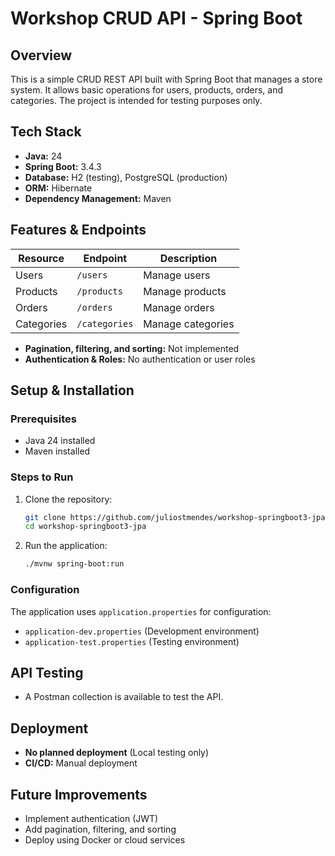 # Workshop CRUD API - Spring Boot

## Overview
This is a simple CRUD REST API built with Spring Boot that manages a store system. It allows basic operations for users, products, orders, and categories. The project is intended for testing purposes only.

## Tech Stack
- **Java:** 24
- **Spring Boot:** 3.4.3
- **Database:** H2 (testing), PostgreSQL (production)
- **ORM:** Hibernate
- **Dependency Management:** Maven

## Features & Endpoints

| Resource  | Endpoint        | Description  |
|-----------|----------------|--------------|
| Users     | `/users`        | Manage users |
| Products  | `/products`     | Manage products |
| Orders    | `/orders`       | Manage orders |
| Categories| `/categories`   | Manage categories |

- **Pagination, filtering, and sorting:** Not implemented
- **Authentication & Roles:** No authentication or user roles

## Setup & Installation

### Prerequisites
- Java 24 installed
- Maven installed

### Steps to Run
1. Clone the repository:
   ```sh
   git clone https://github.com/juliostmendes/workshop-springboot3-jpa/
   cd workshop-springboot3-jpa
   ```
2. Run the application:
   ```sh
   ./mvnw spring-boot:run
   ```

### Configuration
The application uses `application.properties` for configuration:
- `application-dev.properties` (Development environment)
- `application-test.properties` (Testing environment)

## API Testing
- A Postman collection is available to test the API.

## Deployment
- **No planned deployment** (Local testing only)
- **CI/CD:** Manual deployment

## Future Improvements
- Implement authentication (JWT)
- Add pagination, filtering, and sorting
- Deploy using Docker or cloud services
